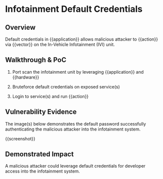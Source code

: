 
# Infotainment Default Credentials

## Overview

<!--
Provide a 1-2 sentence description - see http://cveproject.github.io/docs/content/key-details-phrasing.pdf for tips

This format is a good guide:
[VULNTYPE] in [COMPONENT] in [APPLICATION] allows [ATTACKER] to [IMPACT] via [VECTOR] 
-->

Default credentials in {{application}} allows malicious attacker to {{action}} via {{vector}} on the In-Vehicle Infotainment (IVI) unit. 

## Walkthrough & PoC

<!--
Provide a step-by-step walkthrough on how to access the vulnerable injection point, and how to exploit the vulnerability.
Adding a dot-pointed walkthrough with relevant screenshots will speed triage time and result in faster rewards!
-->

1. Port scan the infotainment unit by leveraging {{application}} and {{hardware}}

1. Bruteforce default credentials on exposed service(s)

1. Login to service(s) and run {{action}}

## Vulnerability Evidence

<!--
Your submission MUST include evidence of the vulnerability and not be theoretical in nature.

For an infotainment vulnerability, please include detailed instructions that can be followed to easily demonstrate and reproduce the issue. 
-->

The image(s) below demonstrates the default password successfully authenticating the malicious attacker into the infotainment system.

{{screenshot}}

## Demonstrated Impact

<!--
Attempt to completely stop the vehicle for functioning if the infotainment system controls mechanical aspect of the vehicle. If this is possible, provide a full proof-of-concept here.
--> 

A malicious attacker could leverage default credentials for developer access into the infotainment system.
